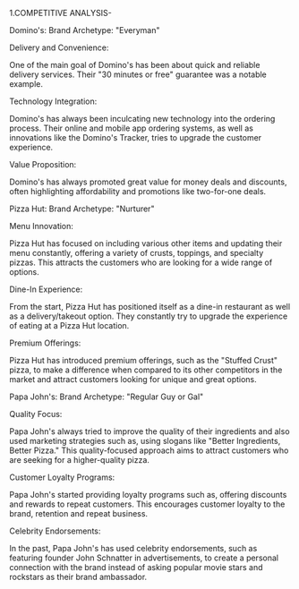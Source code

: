 1.COMPETITIVE ANALYSIS-

Domino's:
Brand Archetype: "Everyman"

Delivery and Convenience:

One of the main goal of Domino's has been about quick and reliable delivery services. Their "30 minutes or free" guarantee was a notable example.

Technology Integration:

Domino's has always been inculcating new technology into the ordering process. Their online and mobile app ordering systems, as well as innovations like the Domino's Tracker, tries to upgrade the customer experience.

Value Proposition:

Domino's has always promoted great value for money deals and discounts, often highlighting affordability and promotions like two-for-one deals.

Pizza Hut:
Brand Archetype: "Nurturer"

Menu Innovation:

Pizza Hut has focused on including various other items and updating their menu constantly, offering a variety of crusts, toppings, and specialty pizzas. This  attracts the customers who are looking for a wide range of options.

Dine-In Experience:

From the start, Pizza Hut has positioned itself as a dine-in restaurant as well as a delivery/takeout option. They constantly try to upgrade the experience of eating at a Pizza Hut 
location.

Premium Offerings:

Pizza Hut has introduced premium offerings, such as the "Stuffed Crust" pizza, to make a difference when compared to its other competitors in the market and attract customers looking for unique and great options.

Papa John's:
Brand Archetype: "Regular Guy or Gal"

Quality Focus:

Papa John's always tried to improve the quality of their ingredients and also used marketing strategies such as, using slogans like "Better Ingredients, Better Pizza." This quality-focused approach aims to attract customers who are seeking for a higher-quality pizza.

Customer Loyalty Programs:

Papa John's started providing loyalty programs such as, offering discounts and rewards to repeat customers. This encourages customer loyalty to the brand, retention and repeat business.

Celebrity Endorsements:

In the past, Papa John's has used celebrity endorsements, such as featuring founder John Schnatter in advertisements, to create a personal connection with the brand instead of asking popular movie stars and rockstars as their brand ambassador.
